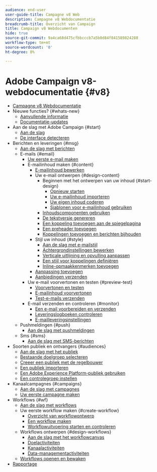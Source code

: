 ```yaml
---
audience: end-user
user-guide-title: Campagne v8 Web
description: Campagne v8 Webdocumentatie
breadcrumb-title: Overzicht van Campaign
title: Campaign v8 Webdocumenten
hide: true
source-git-commit: 9a4ca68d475cfbbcccb7a5b0d84f841589824288
workflow-type: tm+mt
source-wordcount: '0'
ht-degree: 0%

---
```



# Adobe Campaign v8-webdocumentatie {#v8}

+ [Campagne v8 Webdocumentatie](campaign-web-home.md)
+ Nieuwe functies? {#whats-new}
   + [Aanvullende informatie ](rn/release-notes.md)
   + [Documentatie-updates](rn/documentation-updates.md)
+ Aan de slag met Adobe Campaign {#start}
   + [Aan de slag](get-started/get-started.md)
   + [De interface detecteren](get-started/user-interface.md)
+ Berichten en leveringen {#msg}
   + [Aan de slag met berichten](email/gs-messages.md)
   + E-mails {#email}
      + [Uw eerste e-mail maken](email/create-email.md)
      + E-mailinhoud maken {#content}
         + [E-mailinhoud bewerken](content/edit-content.md)
         + Uw e-mail ontwerpen {#design-content}
            + Beginnen met het ontwerpen van uw inhoud {#start-design}
               + [Opnieuw starten ](content/create-email-content.md)
               + [Uw e-mailinhoud importeren](content/existing-content.md)
               + [Uw eigen inhoud coderen](content/code-content.md)
               + [Sjablonen voor e-mailinhoud gebruiken](content/email-templates.md)
            + [Inhoudscomponenten gebruiken](content/content-components.md)
            + [De tekstversie genereren](content/text-version-email.md)
            + [Een koppeling toevoegen aan de spiegelpagina](content/mirror-page.md)
            + [Een preheader toevoegen](content/preheader.md)
            + [Koppelingen toevoegen en berichten bijhouden](content/message-tracking.md)
         + Stijl uw inhoud {#style}
            + [Aan de slag met e-mailstijl](content/get-started-email-style.md)
            + [Achtergrondinstellingen bewerken](content/backgrounds.md)
            + [Verticale uitlijning en opvulling aanpassen](content/alignment-and-padding.md)
            + [Een stijl voor koppelingen definiëren](content/styling-links.md)
            + [Inline-opmaakkenmerken toevoegen](content/inline-styling.md)
         + [Aanpassing toevoegen](personalization/personalize.md)
         + [Aanbiedingen verzenden](content/offers.md)
      + Uw e-mail voorvertonen en testen {#preview-test}
         + [Voorvertonen en testen](preview-test/preview-test.md)
         + [E-mailinhoud voorvertonen](preview-test/preview-content.md)
         + [Test-e-mails verzenden](preview-test/proofs.md)
      + E-mail verzenden en controleren {#monitor}
         + [Een e-mail voorbereiden en verzenden](monitor/prepare-send.md)
         + [Leveringslogboeken controleren](monitor/delivery-logs.md)
         + [E-mailleveringsinstellingen](advanced-settings/delivery-settings.md)
   + Pushmeldingen {#push}
      + [Aan de slag met pushmeldingen](push/gs-push.md)
   + Sms {#sms}
      + [Aan de slag met SMS-berichten](sms/gs-sms.md)
+ Soorten publiek en ontvangers {#audiences}
   + [Aan de slag met het publiek](audience/about-audiences.md)
   + [Bestaande doelgroep selecteren](audience/add-audience.md)
   + [Creeer een publiek met de regelbouwer](audience/segment-builder.md)
   + [Een publiek importeren](audience/import-audience.md)
   + [Een Adobe Experience Platform-publiek gebruiken](audience/aep-audience.md)
   + [Een controlegroep instellen](audience/control-group.md)
+ Kanaalcampagnes {#campaigns}
   + [Aan de slag met campagnes](campaigns/gs-campaigns.md)
   + [Uw eerste campagne maken](campaigns/create-campaigns.md)
+ Workflows {#wf}
   + [Aan de slag met workflows](workflows/gs-workflows.md)
   + Uw eerste workflow maken {#create-workflow}
      + [Overzicht van workflowontwerp](workflows/gs-workflow-creation.md)
      + [Een workflow maken](workflows/create-workflow.md)
      + [Workflowuitvoering starten en controleren](workflows/start-monitor-workflows.md)
   + Workflows ontwerpen {#design-workflows}
      + [Aan de slag met het workflowcanvas](workflows/gs-canvas.md)
      + [Doelactiviteiten](workflows/targeting-activities.md)
      + [Kanaalactiviteiten](workflows/channel-activities.md)
      + [Data-managementactiviteiten](workflows/data-management-activities.md)
   + [Workflows openen en bewaken](workflows/access-monitor.md)
+ [Rapportage](reporting/reports.md)

